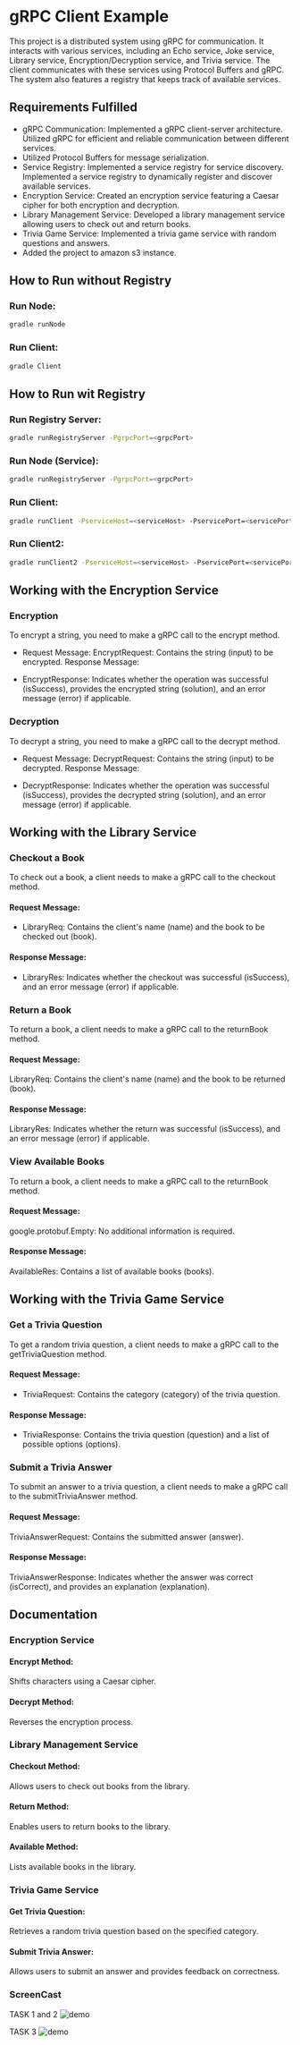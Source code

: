 # gRPC Client Example

This project is a distributed system using gRPC for communication.  It interacts with various services, including an Echo service, Joke service, Library service, Encryption/Decryption service, and Trivia service. The client communicates with these services using Protocol Buffers and gRPC. The system also features a registry that keeps track of available services.

## Requirements Fulfilled

- gRPC Communication: Implemented a gRPC client-server architecture. Utilized gRPC for efficient and reliable communication between different services.
- Utilized Protocol Buffers for message serialization.
- Service Registry: Implemented a service registry for service discovery. Implemented a service registry to dynamically register and discover available services.
- Encryption Service: Created an encryption service featuring a Caesar cipher for both encryption and decryption.
- Library Management Service: Developed a library management service allowing users to check out and return books.
- Trivia Game Service: Implemented a trivia game service with random questions and answers.
- Added the project to amazon s3 instance.



## How to Run without Registry

### Run Node:

```bash
gradle runNode
```

### Run Client:

```bash
gradle Client
```

## How to Run wit Registry


### Run Registry Server:

```bash
gradle runRegistryServer -PgrpcPort=<grpcPort>
```

### Run Node (Service):

```bash
gradle runRegistryServer -PgrpcPort=<grpcPort>
```

### Run Client:

```bash
gradle runClient -PserviceHost=<serviceHost> -PservicePort=<servicePort> -PregistryHost=<registryHost> -PgrpcPort=<grpcPort>  -PregOn=<regOn>
```

### Run Client2:

```bash
gradle runClient2 -PserviceHost=<serviceHost> -PservicePort=<servicePort> -PregistryHost=<registryHost> -PgrpcPort=<grpcPort> -Pmessage=<message> -PregOn=true 
```

## Working with the Encryption Service
### Encryption
To encrypt a string, you need to make a gRPC call to the encrypt method.

- Request Message:
EncryptRequest: Contains the string (input) to be encrypted.
Response Message:


- EncryptResponse: Indicates whether the operation was successful (isSuccess), provides the encrypted string (solution), and an error message (error) if applicable.
### Decryption
To decrypt a string, you need to make a gRPC call to the decrypt method.

- Request Message:
DecryptRequest: Contains the string (input) to be decrypted.
Response Message:

- DecryptResponse: Indicates whether the operation was successful (isSuccess), provides the decrypted string (solution), and an error message (error) if applicable.

## Working with the Library Service
### Checkout a Book
To check out a book, a client needs to make a gRPC call to the checkout method.

#### Request Message:

- LibraryReq: Contains the client's name (name) and the book to be checked out (book).
#### Response Message:

- LibraryRes: Indicates whether the checkout was successful (isSuccess), and an error message (error) if applicable.


### Return a Book
To return a book, a client needs to make a gRPC call to the returnBook method.

#### Request Message:
LibraryReq: Contains the client's name (name) and the book to be returned (book).

#### Response Message:
LibraryRes: Indicates whether the return was successful (isSuccess), and an error message (error) if applicable.

### View Available Books
To return a book, a client needs to make a gRPC call to the returnBook method.

#### Request Message:

google.protobuf.Empty: No additional information is required.
#### Response Message:

AvailableRes: Contains a list of available books (books).


## Working with the Trivia Game Service
### Get a Trivia Question

To get a random trivia question, a client needs to make a gRPC call to the getTriviaQuestion method.


#### Request Message:

- TriviaRequest: Contains the category (category) of the trivia question.
#### Response Message:

- TriviaResponse: Contains the trivia question (question) and a list of possible options (options).


### Submit a Trivia Answer
To submit an answer to a trivia question, a client needs to make a gRPC call to the submitTriviaAnswer method.

#### Request Message:
TriviaAnswerRequest: Contains the submitted answer (answer).

#### Response Message:
TriviaAnswerResponse: Indicates whether the answer was correct (isCorrect), and provides an explanation (explanation).




## Documentation
### Encryption Service
#### Encrypt Method:
Shifts characters using a Caesar cipher.
#### Decrypt Method:
Reverses the encryption process.

### Library Management Service
#### Checkout Method:

Allows users to check out books from the library.
#### Return Method:

Enables users to return books to the library.
#### Available Method:

Lists available books in the library.
### Trivia Game Service
#### Get Trivia Question:

Retrieves a random trivia question based on the specified category.
#### Submit Trivia Answer:

Allows users to submit an answer and provides feedback on correctness.


### ScreenCast
TASK 1 and 2
![demo](task1-2.gif)

TASK 3
![demo](task3.gif)
